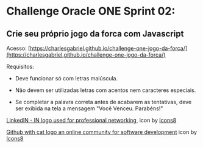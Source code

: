 # Challenge Oracle ONE Sprint 02: 
## Crie seu próprio jogo da forca com Javascript
Acesso: [https://charlesgabriel.github.io/challenge-one-jogo-da-forca/](https://charlesgabriel.github.io/challenge-one-jogo-da-forca/)


Requisitos:
- Deve funcionar só com letras maiúscula.
- Não devem ser utilizadas letras com acentos nem caracteres especiais.

- Se completar a palavra correta antes de acabarem as tentativas, deve ser exibida na tela a mensagem "Você Venceu. Parabéns!"


[LinkedIN - IN logo used for professional networking,](https://icons8.com/icon/rRfZ3B26lWXV/linkedin---in-logo-used-for-professional-networking,) icon by [Icons8](https://icons8.com)

[Github with cat logo an online community for software development](https://icons8.com/icon/xsIYXm6IQRJP/github-with-cat-logo-an-online-community-for-software-development) icon by [Icons8](https://icons8.com)